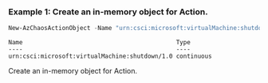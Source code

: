 ### Example 1: Create an in-memory object for Action.
```powershell
New-AzChaosActionObject -Name "urn:csci:microsoft:virtualMachine:shutdown/1.0" -Type "continuous"
```

```output
Name                                           Type
----                                           ----
urn:csci:microsoft:virtualMachine:shutdown/1.0 continuous
```

Create an in-memory object for Action.